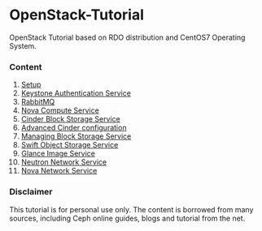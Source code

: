 # OpenStack-Tutorial
OpenStack Tutorial based on RDO distribution and CentOS7 Operating System.

### Content
1. [Setup](https://github.com/kalise/OpenStack-Tutorial/blob/master/Content/preflight.md)
2. [Keystone Authentication Service](https://github.com/kalise/OpenStack-Tutorial/blob/master/Content/keystone.md)
3. [RabbitMQ](https://github.com/kalise/OpenStack-Tutorial/blob/master/Content/rabbitmq.md)
4. [Nova Compute Service](https://github.com/kalise/OpenStack-Tutorial/blob/master/Content/nova.md)
5. [Cinder Block Storage Service](https://github.com/kalise/OpenStack-Tutorial/blob/master/Content/cinder.md)
6. [Advanced Cinder configuration](https://github.com/kalise/OpenStack-Tutorial/blob/master/Content/multiple_cinder.md)
7. [Managing Block Storage Service](https://github.com/kalise/OpenStack-Tutorial/blob/master/Content/manage_cinder.md)
8. [Swift Object Storage Service](https://github.com/kalise/OpenStack-Tutorial/blob/master/Content/swift.md)
9. [Glance Image Service](https://github.com/kalise/OpenStack-Tutorial/blob/master/Content/glance.md)
10. [Neutron Network Service](https://github.com/kalise/OpenStack-Tutorial/blob/master/Content/neutron.md)
11. [Nova Network Service](https://github.com/kalise/OpenStack-Tutorial/blob/master/Content/novanetwork.md)

### Disclaimer
This tutorial is for personal use only. The content is borrowed from many sources, including Ceph online guides, blogs and tutorial from the net.
